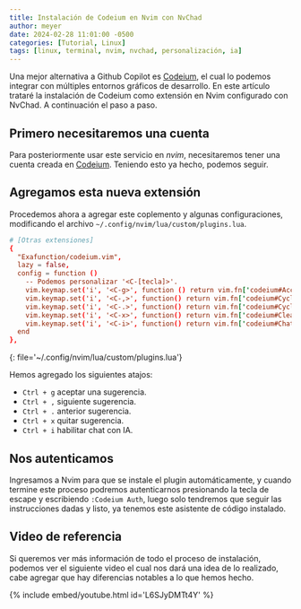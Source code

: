 ```yaml
---
title: Instalación de Codeium en Nvim con NvChad
author: meyer
date: 2024-02-28 11:01:00 -0500
categories: [Tutorial, Linux]
tags: [linux, terminal, nvim, nvchad, personalización, ia]
---
```


Una mejor alternativa a Github Copilot es [Codeium](https://github.com/Exafunction/codeium.vim), el cual lo podemos integrar con múltiples entornos gráficos de desarrollo. En este artículo trataré la instalación de Codeium como extensión en Nvim configurado con NvChad. A continuación el paso a paso.

## Primero necesitaremos una cuenta

Para posteriormente usar este servicio en _nvim_, necesitaremos tener una cuenta creada en [Codeium](https://codeium.com/account/register). Teniendo esto ya hecho, podemos seguir.
 
## Agregamos esta nueva extensión

Procedemos ahora a agregar este coplemento y algunas configuraciones, modificando el archivo `~/.config/nvim/lua/custom/plugins.lua`.

```conf
# [Otras extensiones]
{
  "Exafunction/codeium.vim",
  lazy = false,
  config = function ()
    -- Podemos personalizar '<C-[tecla]>'.
    vim.keymap.set('i', '<C-g>', function () return vim.fn['codeium#Accept']() end, { expr = true, silent = true })
    vim.keymap.set('i', '<C-,>', function() return vim.fn['codeium#CycleCompletions'](1) end, { expr = true, silent = true })
    vim.keymap.set('i', '<C-.>', function() return vim.fn['codeium#CycleCompletions'](-1) end, { expr = true, silent = true })
    vim.keymap.set('i', '<C-x>', function() return vim.fn['codeium#Clear']() end, { expr = true, silent = true })
    vim.keymap.set('i', '<C-i>', function() return vim.fn['codeium#Chat']() end)
  end
},
```
{: file='~/.config/nvim/lua/custom/plugins.lua'}

Hemos agregado los siguientes atajos:
- `Ctrl + g` aceptar una sugerencia.
- `Ctrl + ,` siguiente sugerencia.
- `Ctrl + .` anterior sugerencia.
- `Ctrl + x` quitar sugerencia.
- `Ctrl + i` habilitar chat con IA.

## Nos autenticamos

Ingresamos a Nvim para que se instale el plugin automáticamente, y cuando termine este proceso podremos autenticarnos presionando la tecla de escape y escribiendo `:Codeium Auth`, luego solo tendremos que seguir las instrucciones dadas y listo, ya tenemos este asistente de código instalado.

## Video de referencia

Si queremos ver más información de todo el proceso de instalación, podemos ver el siguiente video el cual nos dará una idea de lo realizado, cabe agregar que hay diferencias notables a lo que hemos hecho.

{% include embed/youtube.html id='L6SJyDMTt4Y' %}